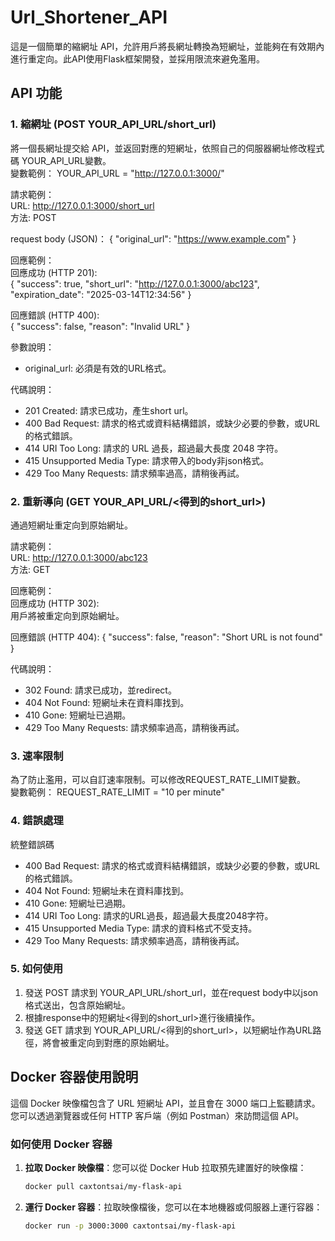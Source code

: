 # Url_Shortener_API

這是一個簡單的縮網址 API，允許用戶將長網址轉換為短網址，並能夠在有效期內進行重定向。此API使用Flask框架開發，並採用限流來避免濫用。

## API 功能
### 1. 縮網址 (POST YOUR_API_URL/short_url)

將一個長網址提交給 API，並返回對應的短網址，依照自己的伺服器網址修改程式碼 YOUR_API_URL變數。  
變數範例： YOUR_API_URL = "http://127.0.0.1:3000/"

請求範例：  
URL: http://127.0.0.1:3000/short_url  
方法: POST

request body (JSON)：
{
  "original_url": "https://www.example.com"
}

回應範例：  
回應成功 (HTTP 201):  
{
  "success": true,
  "short_url": "http://127.0.0.1:3000/abc123",
  "expiration_date": "2025-03-14T12:34:56"
}

回應錯誤 (HTTP 400):  
{
  "success": false,
  "reason": "Invalid URL"
}

參數說明：
- original_url: 必須是有效的URL格式。

代碼說明：
- 201 Created: 請求已成功，產生short url。
- 400 Bad Request: 請求的格式或資料結構錯誤，或缺少必要的參數，或URL的格式錯誤。
- 414 URI Too Long: 請求的 URL 過長，超過最大長度 2048 字符。
- 415 Unsupported Media Type: 請求帶入的body非json格式。
- 429 Too Many Requests: 請求頻率過高，請稍後再試。

### 2. 重新導向 (GET YOUR_API_URL/<得到的short_url>)
通過短網址重定向到原始網址。

請求範例：  
URL: http://127.0.0.1:3000/abc123  
方法: GET

回應範例：  
回應成功 (HTTP 302):  
用戶將被重定向到原始網址。

回應錯誤 (HTTP 404):
{
  "success": false,
  "reason": "Short URL is not found"
}

代碼說明：
- 302 Found: 請求已成功，並redirect。
- 404 Not Found: 短網址未在資料庫找到。
- 410 Gone: 短網址已過期。
- 429 Too Many Requests: 請求頻率過高，請稍後再試。

### 3. 速率限制
為了防止濫用，可以自訂速率限制。可以修改REQUEST_RATE_LIMIT變數。  
變數範例： REQUEST_RATE_LIMIT = "10 per minute"

### 4. 錯誤處理
統整錯誤碼

- 400 Bad Request: 請求的格式或資料結構錯誤，或缺少必要的參數，或URL的格式錯誤。
- 404 Not Found: 短網址未在資料庫找到。
- 410 Gone: 短網址已過期。
- 414 URI Too Long: 請求的URL過長，超過最大長度2048字符。
- 415 Unsupported Media Type: 請求的資料格式不受支持。
- 429 Too Many Requests: 請求頻率過高，請稍後再試。

### 5. 如何使用
1. 發送 POST 請求到 YOUR_API_URL/short_url，並在request body中以json格式送出，包含原始網址。
2. 根據response中的短網址<得到的short_url>進行後續操作。
3. 發送 GET 請求到 YOUR_API_URL/<得到的short_url>，以短網址作為URL路徑，將會被重定向到對應的原始網址。

## Docker 容器使用說明
這個 Docker 映像檔包含了 URL 短網址 API，並且會在 3000 端口上監聽請求。您可以透過瀏覽器或任何 HTTP 客戶端（例如 Postman）來訪問這個 API。

### 如何使用 Docker 容器
1. **拉取 Docker 映像檔**：您可以從 Docker Hub 拉取預先建置好的映像檔：
    ```bash
    docker pull caxtontsai/my-flask-api
    ```
    
2. **運行 Docker 容器**：拉取映像檔後，您可以在本地機器或伺服器上運行容器：
    ```bash
    docker run -p 3000:3000 caxtontsai/my-flask-api
    ```



